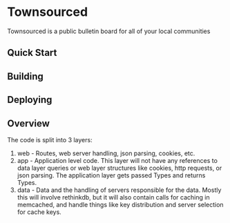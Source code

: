 Townsourced
===========

Townsourced is a public bulletin board for all of your local communities

## Quick Start


## Building

## Deploying


## Overview

The code is split into 3 layers:

1. web - Routes, web server handling, json parsing, cookies, etc.
2. app - Application level code.  This layer will not have any references to data layer queries or web layer structures like cookies, http requests, or json parsing.  The application layer gets passed Types and returns Types.
3. data - Data and the handling of servers responsible for the data.  Mostly this will involve rethinkdb, but it will also contain calls for caching in memcached, and handle things like key distribution and server selection for cache keys.
